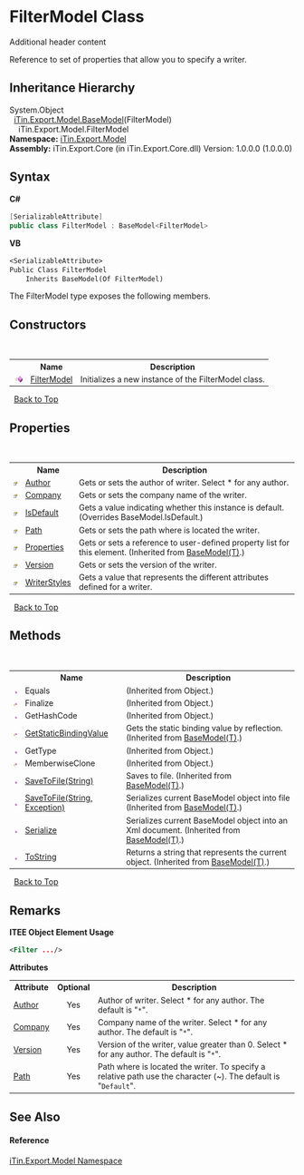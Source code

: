 # FilterModel Class
Additional header content 

Reference to set of properties that allow you to specify a writer.


## Inheritance Hierarchy
System.Object<br />&nbsp;&nbsp;<a href="T_iTin_Export_Model_BaseModel_1">iTin.Export.Model.BaseModel</a>(FilterModel)<br />&nbsp;&nbsp;&nbsp;&nbsp;iTin.Export.Model.FilterModel<br />
**Namespace:**&nbsp;<a href="N_iTin_Export_Model">iTin.Export.Model</a><br />**Assembly:**&nbsp;iTin.Export.Core (in iTin.Export.Core.dll) Version: 1.0.0.0 (1.0.0.0)

## Syntax

**C#**<br />
``` C#
[SerializableAttribute]
public class FilterModel : BaseModel<FilterModel>
```

**VB**<br />
``` VB
<SerializableAttribute>
Public Class FilterModel
	Inherits BaseModel(Of FilterModel)
```

The FilterModel type exposes the following members.


## Constructors
&nbsp;<table><tr><th></th><th>Name</th><th>Description</th></tr><tr><td>![Public method](media/pubmethod.gif "Public method")</td><td><a href="M_iTin_Export_Model_FilterModel__ctor">FilterModel</a></td><td>
Initializes a new instance of the FilterModel class.</td></tr></table>&nbsp;
<a href="#filtermodel-class">Back to Top</a>

## Properties
&nbsp;<table><tr><th></th><th>Name</th><th>Description</th></tr><tr><td>![Public property](media/pubproperty.gif "Public property")</td><td><a href="P_iTin_Export_Model_FilterModel_Author">Author</a></td><td>
Gets or sets the author of writer. Select * for any author.</td></tr><tr><td>![Public property](media/pubproperty.gif "Public property")</td><td><a href="P_iTin_Export_Model_FilterModel_Company">Company</a></td><td>
Gets or sets the company name of the writer.</td></tr><tr><td>![Public property](media/pubproperty.gif "Public property")</td><td><a href="P_iTin_Export_Model_FilterModel_IsDefault">IsDefault</a></td><td>
Gets a value indicating whether this instance is default.
 (Overrides BaseModel.IsDefault.)</td></tr><tr><td>![Public property](media/pubproperty.gif "Public property")</td><td><a href="P_iTin_Export_Model_FilterModel_Path">Path</a></td><td>
Gets or sets the path where is located the writer.</td></tr><tr><td>![Public property](media/pubproperty.gif "Public property")</td><td><a href="P_iTin_Export_Model_BaseModel_1_Properties">Properties</a></td><td>
Gets or sets a reference to user-defined property list for this element.
 (Inherited from <a href="T_iTin_Export_Model_BaseModel_1">BaseModel(T)</a>.)</td></tr><tr><td>![Public property](media/pubproperty.gif "Public property")</td><td><a href="P_iTin_Export_Model_FilterModel_Version">Version</a></td><td>
Gets or sets the version of the writer.</td></tr><tr><td>![Public property](media/pubproperty.gif "Public property")</td><td><a href="P_iTin_Export_Model_FilterModel_WriterStyles">WriterStyles</a></td><td>
Gets a value that represents the different attributes defined for a writer.</td></tr></table>&nbsp;
<a href="#filtermodel-class">Back to Top</a>

## Methods
&nbsp;<table><tr><th></th><th>Name</th><th>Description</th></tr><tr><td>![Public method](media/pubmethod.gif "Public method")</td><td>Equals</td><td> (Inherited from Object.)</td></tr><tr><td>![Protected method](media/protmethod.gif "Protected method")</td><td>Finalize</td><td> (Inherited from Object.)</td></tr><tr><td>![Public method](media/pubmethod.gif "Public method")</td><td>GetHashCode</td><td> (Inherited from Object.)</td></tr><tr><td>![Protected method](media/protmethod.gif "Protected method")</td><td><a href="M_iTin_Export_Model_BaseModel_1_GetStaticBindingValue">GetStaticBindingValue</a></td><td>
Gets the static binding value by reflection.
 (Inherited from <a href="T_iTin_Export_Model_BaseModel_1">BaseModel(T)</a>.)</td></tr><tr><td>![Public method](media/pubmethod.gif "Public method")</td><td>GetType</td><td> (Inherited from Object.)</td></tr><tr><td>![Protected method](media/protmethod.gif "Protected method")</td><td>MemberwiseClone</td><td> (Inherited from Object.)</td></tr><tr><td>![Public method](media/pubmethod.gif "Public method")</td><td><a href="M_iTin_Export_Model_BaseModel_1_SaveToFile">SaveToFile(String)</a></td><td>
Saves to file.
 (Inherited from <a href="T_iTin_Export_Model_BaseModel_1">BaseModel(T)</a>.)</td></tr><tr><td>![Public method](media/pubmethod.gif "Public method")</td><td><a href="M_iTin_Export_Model_BaseModel_1_SaveToFile_1">SaveToFile(String, Exception)</a></td><td>
Serializes current BaseModel object into file
 (Inherited from <a href="T_iTin_Export_Model_BaseModel_1">BaseModel(T)</a>.)</td></tr><tr><td>![Public method](media/pubmethod.gif "Public method")</td><td><a href="M_iTin_Export_Model_BaseModel_1_Serialize">Serialize</a></td><td>
Serializes current BaseModel object into an Xml document.
 (Inherited from <a href="T_iTin_Export_Model_BaseModel_1">BaseModel(T)</a>.)</td></tr><tr><td>![Public method](media/pubmethod.gif "Public method")</td><td><a href="M_iTin_Export_Model_BaseModel_1_ToString">ToString</a></td><td>
Returns a string that represents the current object.
 (Inherited from <a href="T_iTin_Export_Model_BaseModel_1">BaseModel(T)</a>.)</td></tr></table>&nbsp;
<a href="#filtermodel-class">Back to Top</a>

## Remarks


**ITEE Object Element Usage**<br />
``` XML
<Filter .../>
```


<strong>Attributes</strong><table><tr><th>Attribute</th><th>Optional</th><th>Description</th></tr><tr><td><a href="P_iTin_Export_Model_FilterModel_Author">Author</a></td><td align="center">Yes</td><td>Author of writer. Select * for any author. The default is "`*`".</td></tr><tr><td><a href="P_iTin_Export_Model_FilterModel_Company">Company</a></td><td align="center">Yes</td><td>Company name of the writer. Select * for any author. The default is "`*`".</td></tr><tr><td><a href="P_iTin_Export_Model_FilterModel_Version">Version</a></td><td align="center">Yes</td><td>Version of the writer, value greater than 0. Select * for any author. The default is "`*`".</td></tr><tr><td><a href="P_iTin_Export_Model_FilterModel_Path">Path</a></td><td align="center">Yes</td><td>Path where is located the writer. To specify a relative path use the character (~). The default is "`Default`".</td></tr></table>

## See Also


#### Reference
<a href="N_iTin_Export_Model">iTin.Export.Model Namespace</a><br />
